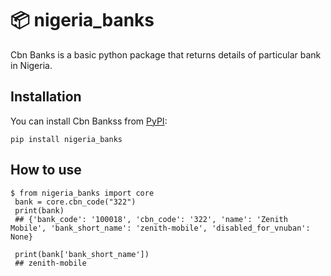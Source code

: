 📦 nigeria_banks
=======================

Cbn Banks is a basic python package that returns details of particular bank in Nigeria.

## Installation

You can install Cbn Bankss from [PyPI](https://pypi.org/project/nigeria_banks/):

    pip install nigeria_banks



## How to use

    $ from nigeria_banks import core
     bank = core.cbn_code("322")
     print(bank)
     ## {'bank_code': '100018', 'cbn_code': '322', 'name': 'Zenith Mobile', 'bank_short_name': 'zenith-mobile', 'disabled_for_vnuban': None}
     
     print(bank['bank_short_name'])
     ## zenith-mobile

     

